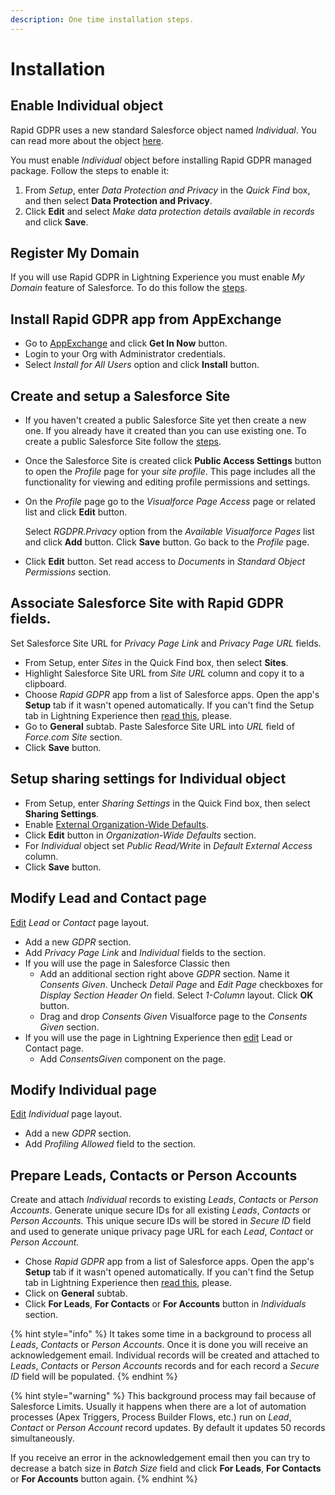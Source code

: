 ```yaml
---
description: One time installation steps.
---
```


# Installation

## Enable Individual object

Rapid GDPR uses a new standard Salesforce object named _Individual_. You can read more about the object [here](https://help.salesforce.com/articleView?id=individuals_store_data_privacy.htm).

You must enable _Individual_ object before installing Rapid GDPR managed package. Follow the steps to enable it:

1. From _Setup_, enter _Data Protection and Privacy_ in the _Quick Find_ box, and then select **Data Protection and Privacy**.
2. Click **Edit** and select _Make data protection details available in records_ and click **Save**.

## Register My Domain

If you will use Rapid GDPR in Lightning Experience you must enable _My Domain_ feature of Salesforce. To do this follow the [steps](https://help.salesforce.com/articleView?id=domain_name_define.htm&type=5).

## Install Rapid GDPR app from AppExchange

* Go to [AppExchange](https://appexchange.salesforce.com) and click **Get In Now** button.
* Login to your Org with Administrator credentials.
* Select _Install for All Users_ option and click **Install** button.

## Create and setup a Salesforce Site

* If you haven't created a public Salesforce Site yet then create a new one. If you already have it created than you can use existing one. To create a public Salesforce Site follow the [steps](https://help.salesforce.com/articleView?id=sites_creating_and_editing_sites.htm).
* Once the Salesforce Site is created click **Public Access Settings** button to open the _Profile_ page for your _site profile_. This page includes all the functionality for viewing and editing profile permissions and settings.
* On the _Profile_ page go to the _Visualforce Page Access_ page or related list and click **Edit** button.

  Select _RGDPR.Privacy_ option from the _Available Visualforce Pages_ list and click **Add** button. Click **Save** button. Go back to the _Profile_ page.

* Click **Edit** button. Set read access to _Documents_ in _Standard Object Permissions_ section.

## Associate Salesforce Site with Rapid GDPR fields.

Set Salesforce Site URL for _Privacy Page Link_ and _Privacy Page URL_ fields.

* From Setup, enter _Sites_ in the Quick Find box, then select **Sites**.
* Highlight Salesforce Site URL from _Site URL_ column and copy it to a clipboard.
* Choose _Rapid GDPR_ app from a list of Salesforce apps. Open the app's **Setup** tab if it wasn't opened automatically. If you can't find the Setup tab in Lightning Experience then [read this](knowledge-base/installation.md), please.
* Go to **General** subtab. Paste Salesforce Site URL into _URL_ field of _Force.com Site_ section.
* Click **Save** button.

## Setup sharing settings for Individual object

* From Setup, enter _Sharing Settings_ in the Quick Find box, then select **Sharing Settings**.
* Enable [External Organization-Wide Defaults](https://help.salesforce.com/articleView?id=security_owd_external_setting.htm).
* Click **Edit** button in _Organization-Wide Defaults_ section.
* For _Individual_ object set _Public Read/Write_ in _Default External Access_ column.
* Click **Save** button.

## Modify Lead and Contact page

[Edit](https://help.salesforce.com/articleView?id=accessing_layout_standard.htm) _Lead_ or _Contact_ page layout.

* Add a new _GDPR_ section. 
* Add _Privacy Page Link_ and _Individual_ fields to the section.
* If you will use the page in Salesforce Classic then
  * Add an additional section right above _GDPR_ section. Name it _Consents Given_. Uncheck _Detail Page_ and _Edit Page_ checkboxes for _Display Section Header On_ field. Select _1-Column_ layout. Click **OK** button.
  * Drag and drop _Consents Given_ Visualforce page to the _Consents Given_ section.
* If you will use the page in Lightning Experience then [edit](https://help.salesforce.com/articleView?id=lightning_app_builder_customize_lex_pages.htm) Lead or Contact page.
  * Add _ConsentsGiven_ component on the page.

## Modify Individual page

[Edit](https://help.salesforce.com/articleView?id=accessing_layout_standard.htm) _Individual_ page layout.

* Add a new _GDPR_ section. 
* Add _Profiling Allowed_ field to the section.

## Prepare Leads, Contacts or Person Accounts

Create and attach _Individual_ records to existing _Leads_, _Contacts_ or _Person Accounts_. Generate unique secure IDs for all existing _Leads_, _Contacts_ or _Person Accounts._ This unique secure IDs will be stored in _Secure ID_ field and used to generate unique privacy page URL for each _Lead_, _Contact_ or _Person Account._

* Chose _Rapid GDPR_ app from a list of Salesforce apps. Open the app's **Setup** tab if it wasn't opened automatically. If you can't find the Setup tab in Lightning Experience then [read this](knowledge-base/installation.md), please.
* Click on **General** subtab.
* Click **For Leads**, **For Contacts** or **For Accounts** button in _Individuals_ section.

{% hint style="info" %}
It takes some time in a background to process all _Leads_, _Contacts_ or _Person Accounts_. Once it is done you will receive an acknowledgement email. Individual records will be created and attached to _Leads_, _Contacts_ or _Person Accounts_ records and for each record a _Secure ID_ field will be populated.
{% endhint %}

{% hint style="warning" %}
This background process may fail because of Salesforce Limits. Usually it happens when there are a lot of automation processes \(Apex Triggers, Process Builder Flows, etc.\) run on _Lead_, _Contact_ or _Person Account_ record updates. By default it updates 50 records simultaneously.

If you receive an error in the acknowledgement email then you can try to decrease a batch size in _Batch Size_ field and click **For Leads**, **For Contacts** or **For Accounts** button again.
{% endhint %}

